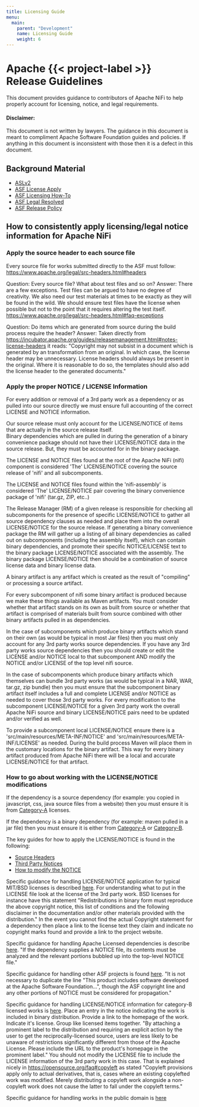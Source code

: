 ```yaml
---
title: Licensing Guide
menu:
  main:
    parent: "Development"
    name: Licensing Guide
    weight: 6
---
```


# Apache {{< project-label >}} Release Guidelines

This document provides guidance to contributors of Apache NiFi to help properly account for licensing, notice, and legal requirements.

#### Disclaimer:

This document is not written by lawyers.  The guidance in this document is meant to compliment Apache Software Foundation guides and policies.  If anything in this document is inconsistent with those then it is a defect in this document.
  
## Background Material

- [ASLv2](https://www.apache.org/licenses/LICENSE-2.0)
- [ASF License Apply](https://www.apache.org/dev/apply-license.html)
- [ASF Licensing How-To](https://www.apache.org/dev/licensing-howto.html)
- [ASF Legal Resolved](https://www.apache.org/legal/resolved.html)
- [ASF Release Policy](https://www.apache.org/dev/release.html)

## How to consistently apply licensing/legal notice information for Apache NiFi

### Apply the source header to each source file

Every source file for works submitted directly to the ASF must follow: https://www.apache.org/legal/src-headers.html#headers

Question: Every source file? What about test files and so on?
Answer: There are a few exceptions.  Test files can be argued to have no degree of creativity.  We also need our test materials at times to be exactly as they will be found in the wild.  We should ensure test files have the license when possible but not to the point that it requires altering the test itself.
    https://www.apache.org/legal/src-headers.html#faq-exceptions
	
Question: Do items which are generated from source during the build process require the header?
Answer: Taken directly from https://incubator.apache.org/guides/releasemanagement.html#notes-license-headers it reads:
    "Copyright may not subsist in a document which is generated by an transformation from an original. In which case, the license header may be unnecessary. License headers should always be present in the original. Where it is reasonable to do so, the templates should also add the license header to the generated documents."

### Apply the proper NOTICE / LICENSE Information

For every addition or removal of a 3rd party work as a dependency or as pulled into our source directly we must ensure full
accounting of the correct LICENSE and NOTICE information.

Our source release must only account for the LICENSE/NOTICE of items that are actually in the source release itself.  
Binary dependencies which are pulled in during the generation of a binary convenience package should not have their 
LICENSE/NOTICE data in the source release.  But, they must be accounted for in the binary package.  

The LICENSE and NOTICE files found at the root of the Apache NiFi (nifi) component is considered 'The' LICENSE/NOTICE 
covering the source release of 'nifi' and all subcomponents.

The LICENSE and NOTICE files found within the 'nifi-assembly' is considered 'The' LICENSE/NOTICE pair covering the binary 
convenience package of 'nifi' (tar.gz, ZIP, etc..)
	
The Release Manager (RM) of a given release is responsible for checking all subcomponents for the presence of specific 
LICENSE/NOTICE to gather all source dependency clauses as needed and place them into the overall LICENSE/NOTICE for the
source release.  If generating a binary convenience package the RM will gather up a listing of all binary dependencies 
as called out on subcomponents (including the assembly itself), which can contain binary dependencies, and promote 
their specific NOTICE/LICENSE text to the binary package LICENSE/NOTICE associated with the assembly.  The binary package
LICENSE/NOTICE then should be a combination of source license data and binary license data.

A binary artifact is any artifact which is created as the result of "compiling" or processing a source artifact.
	
For every subcomponent of nifi some binary artifact is produced because we make these things available as Maven artifacts.  You must consider whether that artifact stands on its own as built from source or whether that artifact is comprised of materials built from source combined with other binary artifacts pulled in as dependencies.  
	
In the case of subcomponents which produce binary artifacts which stand on their own (as would be typical in most Jar 
files) then you must only account for any 3rd party works source dependencies.  If you have any 3rd party works source 
dependencies then you should create or edit the LICENSE and/or NOTICE local to that subcomponent AND modify the 
NOTICE and/or LICENSE of the top level nifi source.
	
In the case of subcomponents which produce binary artifacts which themselves can bundle 3rd party works (as would be 
typical in a NAR, WAR, tar.gz, zip bundle) then you must ensure that the subcomponent binary artifact itself includes 
a full and complete LICENSE and/or NOTICE as needed to cover those 3rd party works.  For every modification to the 
subcomponent LICENSE/NOTICE for a given 3rd party work the overall Apache NiFi source and binary LICENSE/NOTICE pairs 
need to be updated and/or verified as well.  

To provide a subcomponent local LICENSE/NOTICE ensure there is a 'src/main/resources/META-INF/NOTICE' and 
'src/main/resources/META-INF/LICENSE' as needed.  During the build process Maven will place them in the customary 
locations for the binary artifact.  This way for every binary artifact produced from Apache NiFi there will be a 
local and accurate LICENSE/NOTICE for that artifact.

### How to go about working with the LICENSE/NOTICE modifications

If the dependency is a source dependency (for example: you copied in javascript, css, java source files from a website) then you
 must ensure it is from [Category-A](https://www.apache.org/legal/resolved.html#category-a) licenses.
    
If the dependency is a binary dependency (for example: maven pulled in a jar file) then you must ensure it is either from 
[Category-A](https://www.apache.org/legal/resolved.html#category-a) or
[Category-B](https://www.apache.org/legal/resolved.html#category-b).

The key guides for how to apply the LICENSE/NOTICE is found in the following:

 - [Source Headers](https://www.apache.org/legal/src-headers.html#3party)
 - [Third Party Notices](https://www.apache.org/legal/resolved.html#required-third-party-notices.)
 - [How to modify the NOTICE](https://www.apache.org/dev/licensing-howto.html#mod-notice)

Specific guidance for handling LICENSE/NOTICE application for typical MIT/BSD licenses is 
described [here](https://www.apache.org/dev/licensing-howto.html#permissive-deps).  For understanding what to put in the
LICENSE file look at the license of the 3rd party work.  BSD licenses for instance have this statement "Redistributions 
in binary form must reproduce the above copyright notice, this list of conditions and the following disclaimer in the 
documentation and/or other materials provided with the distribution."  In the event you cannot find the actual 
Copyright statement for a dependency then place a link to the license text they claim and indicate no copyright marks 
found and provide a link to the project website.

Specific guidance for handling Apache Licensed dependencies is describe [here](https://www.apache.org/dev/licensing-howto.html#alv2-dep).
"If the dependency supplies a NOTICE file, its contents must be analyzed and the relevant portions bubbled up into the top-level NOTICE file."

Specific guidance for handling other ASF projects is found [here](https://www.apache.org/dev/licensing-howto.html#bundle-asf-product).
"It is not necessary to duplicate the line "This product includes software developed at the Apache Software 
Foundation...", though the ASF copyright line and any other portions of NOTICE must be considered for propagation."

Specific guidance for handling LICENSE/NOTICE information for category-B licensed works is [here](https://www.apache.org/legal/resolved.html#category-b).
Place an entry in the notice indicating the work is included in binary distribution.  Provide a link to the 
homepage of the work.  Indicate it's license.  Group like licensed items together. "By attaching a prominent label to 
the distribution and requiring an explicit action by the user to get the reciprocally-licensed source, users are less 
likely to be unaware of restrictions significantly different from those of the Apache License. Please include the URL 
to the product's homepage in the prominent label." You should not modify the LICENSE file to include the LICENSE 
information of the 3rd party work in this case.  That is explained nicely in https://opensource.org/faq#copyleft as
stated "Copyleft provisions apply only to actual derivatives, that is, cases where an existing copylefted work was 
modified. Merely distributing a copyleft work alongside a non-copyleft work does not cause the latter to fall under 
the copyleft terms."

Specific guidance for handling works in the public domain is [here](https://www.apache.org/legal/resolved.html#can-works-placed-in-the-public-domain-be-included-in-apache-products)

